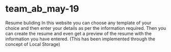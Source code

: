 # team_ab_may-19
Resume buliding
In this website you can choose any template of your choice and then enter your details as per the information required.
Then you can create the resume and even get a preview of the resume with the information you have entered.
(This has been implemented through the concept of Local Storage) 
